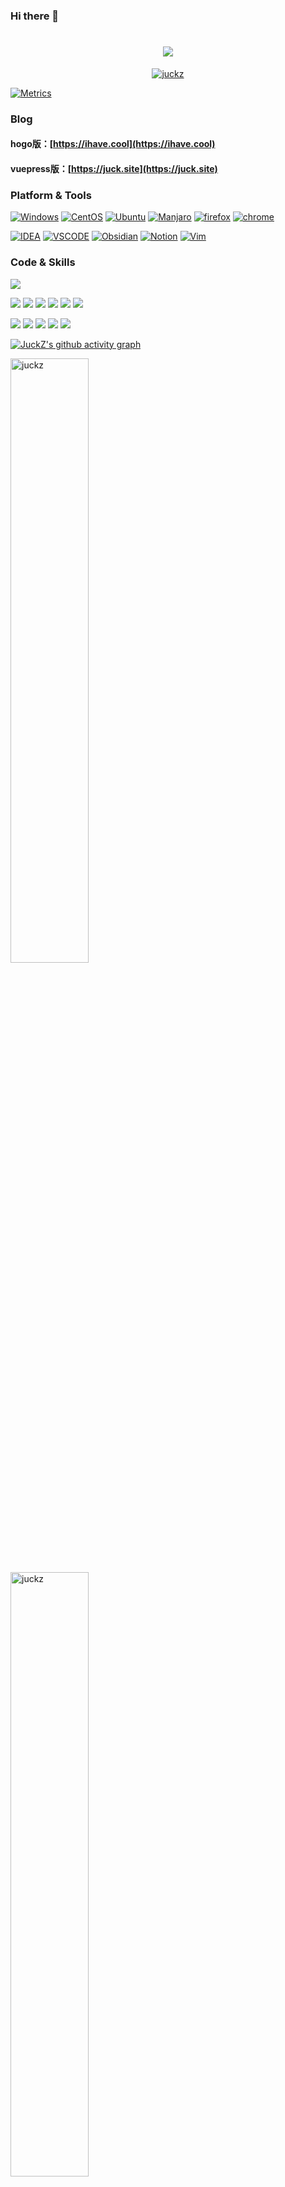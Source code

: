 ### Hi there 👋

<h1 align="center">
  <a href="https://sunguoqi.com/">
    <img src="https://readme-typing-svg.herokuapp.com/?lines=console.log(%22Hello%2C%20World!%22);祝您今天愉快!&center=true&size=27">
  </a>
</h1>

<p align="center"> <a href="https://github.com/ryo-ma/github-profile-trophy"><img src="https://github-profile-trophy.vercel.app/?username=juckz&theme=onedark&title=MultiLanguage,Commit,Repositories" alt="juckz" /></a> </p>

[![Metrics](https://metrics.lecoq.io/juckz?template=classic&base.header=0&base.activity=0&base.community=0&base.repositories=0&base.metadata=0&pagespeed=1&pagespeed.url=.user.website&pagespeed.detailed=false&pagespeed.screenshot=false&config.timezone=Asia%2FShanghai)](https://ihave.cool)

### Blog

#### hogo版：[https://ihave.cool](https://ihave.cool)

#### vuepress版：[https://juck.site](https://juck.site)


### Platform & Tools

[![Windows](https://img.shields.io/badge/windows-292e33?style=for-the-badge&logo=windows&logoColor=ffffff)](https://www.microsoft.com/en-us/windows)
[![CentOS](https://img.shields.io/badge/centos-1793D1?logo=centos&logoColor=fff&style=for-the-badge)](https://www.centos.org/)
[![Ubuntu](https://img.shields.io/badge/ubuntu-1793D1?logo=ubuntu&logoColor=fff&style=for-the-badge)](https://ubuntu.com/)
[![Manjaro](https://img.shields.io/badge/manajro-1793D1?logo=manjaro&logoColor=fff&style=for-the-badge)](https://manjaro.org)
[![firefox](https://img.shields.io/badge/FireFox-FF7139?style=for-the-badge&logo=Firefox-Browser&logoColor=ffffff)](https://www.mozilla.org/zh-CN/firefox/new/)
[![chrome](https://img.shields.io/badge/chrome-1a73e9?style=for-the-badge&logo=googlechrome&logoColor=ffffff)](https://www.google.com/chrome/)

[![IDEA](https://img.shields.io/badge/IDE-Java-black?style=flat-square&logo=java&logoColor=ffffff)](https://www.jetbrains.com/)
[![VSCODE](https://img.shields.io/badge/Editor-Visual%20Studio%20Code-007ACC?style=flat-square&logo=visual-studio-code&logoColor=ffffff)](https://code.visualstudio.com/)
[![Obsidian](https://img.shields.io/badge/obsidian-000000?style=flat-square&logo=obsidian&logoColor=ffffff)](https://obsidian.md/)
[![Notion](https://img.shields.io/badge/notion-000000?style=flat-square&logo=notion&logoColor=ffffff)](https://www.notion.so/)
[![Vim](https://img.shields.io/badge/vim-000000?style=flat-square&logo=vim&logoColor=ffffff)](https://www.vim.org/)

### Code & Skills

<!-- idea,androidstudio,angular,ansible,arduino,c,cs,cpp,d3,dart,discord,eclipse,figma,flutter,go,gradle,graphql,gtk,gulp,heroku,jquery,kafka,kotlin,md,maven,mongodb,mysql,neovim,nestjs,netlify,nextjs,nginx,postman,powershell,rabbitmq,raspberrypi,redis,redux,regex,rollupjs,ruby,rust,sass,sqlite,stackoverflow,selenium,svelte,svg,swift,tailwind,tensorflow,threejs,twitter,unity,visualstudio,vite,vscode,wasmwindcss,wordpress -->
![](https://skillicons.dev/icons?i=java,spring,html,css,bootstrap,vue,react,js,ts,webpack,babel,nodejs,jest,electron,kubernetes,linux,docker,jenkins,bash,py,grafana,prometheus,git,github,githubactions)

[![](https://img.shields.io/badge/-WireGuard-88171A?style=flat-square&logo=wireguard&logoColor=ffffff)](https://www.wireguard.com/)
[![](https://img.shields.io/badge/-Kubernetes-326CE5?style=flat-square&logo=kubernetes&logoColor=ffffff)](https://kubernetes.io/)
[![](https://img.shields.io/badge/-Docker-2496ED?style=flat-square&logo=docker&logoColor=ffffff)](https://www.docker.com/)
[![](https://img.shields.io/badge/-Prometheus-E6522C?style=flat-square&logo=prometheus&logoColor=ffffff)](https://prometheus.io/)
[![](https://img.shields.io/badge/-Grafana-F46800?style=flat-square&logo=grafana&logoColor=ffffff)](https://grafana.com/)
[![](https://img.shields.io/badge/-Harbor-60B932?style=flat-square&logo=harbor&logoColor=ffffff)](https://goharbor.io/)

[![](https://img.shields.io/badge/-Hugo-FF4088?style=flat-square&logo=hugo&logoColor=ffffff)](https://gohugo.io/)
[![](https://img.shields.io/badge/-Linux-Fcc624?style=flat-square&logo=linux&logoColor=ffffff)](https://www.linux.org/)
[![](https://img.shields.io/badge/-Nginx-269539?style=flat-square&logo=nginx&logoColor=ffffff)](https://nginx.org/)
[![](https://img.shields.io/badge/-GitHub%20Actions-2088FF?style=flat-square&logo=github-actions&logoColor=ffffff)](https://github.com/features/actions)
[![](https://img.shields.io/badge/-Ceph-EF5C55?style=flat-square&logo=ceph&logoColor=ffffff)](https://ceph.io/)

<!-- ![](https://visitor-badge.glitch.me/badge?page_id=JuckZ.JuckZ) -->

<!-- ![](https://visitor-badge.glitch.me/badge?page_id=JuckZ.Obsidian-Manger.issue.1) -->

[![JuckZ's github activity graph](https://github-readme-activity-graph.cyclic.app/graph?username=JuckZ&theme=react)](https://github.com/JuckZ/JuckZ)

<span><img src="https://github-readme-stats.vercel.app/api?username=juckz&show_icons=true&theme=react&hide_border=false" alt="juckz" width=49.8% /></span>
<span><img src="https://github-readme-streak-stats.herokuapp.com/?user=juckz&theme=react" alt="juckz" width=49.8% /></span>

![Most Used Languages](https://github-readme-stats.vercel.app/api/top-langs/?username=JuckZ&theme=dark&layout=compact)

![](https://stats.justsong.cn/api/github?username=JuckZ)

<table><tr><td valign="top">

### 🔭 Working on

* [一个满足Obsidian所有常见需求的综合性的插件](https://github.com/JuckZ/obsidian-manager)
</td><td valign="top">

### 📂 Project

<!-- project starts -->
* [一个满足Obsidian所有常见需求的综合性的插件](https://github.com/JuckZ/obsidian-manager)
* [桌面美化配置分享](https://github.com/JuckZ/aesthetic)
* [docker镜像同步工具，解决镜像被墙问题](https://github.com/JuckZ/image-syncer)
* [书签管理工具](https://github.com/JuckZ/bookmark-cleaner)
* [linux web管理工具](https://github.com/JuckZ/linux-cockpit)
* [冒险岛 html5小游戏](https://github.com/JuckZ/mxd)
<!-- project ends -->
</td><td valign="top">

### 🌱 Blog

<!-- blog starts -->
* [ihave.cool](https://ihave.cool/)
<!-- blog ends -->
More on [ihave.cool](https://ihave.cool/)
</td></tr></table>

👉 [ihave.cool](https://ihave.cool/)

<!--
**JuckZ/JuckZ** is a ✨ _special_ ✨ repository because its `README.md` (this file) appears on your GitHub profile.

Here are some ideas to get you started:

- 🔭 I’m currently working on ...
- 🌱 I’m currently learning ...
- 👯 I’m looking to collaborate on ...
- 🤔 I’m looking for help with ...
- 💬 Ask me about ...
- 📫 How to reach me: ...
- 😄 Pronouns: ...
- ⚡ Fun fact: ...

Here are some snippets:
1. as follow:
  or you can follow my Twitter and Github:

  [![Twitter: JuckZhang](https://img.shields.io/twitter/follow/JuckZhang?style=social)](https://twitter.com/JuckZhang)
  [![GitHub Thaiane](https://img.shields.io/github/followers/juckz?label=follow&style=social)](https://github.com/juckz)
2. as follow:
  <p align="center"> <a href="https://github.com/ryo-ma/github-profile-trophy"><img src="https://github-profile-trophy.vercel.app/?username=juckz&theme=onedark&title=MultiLanguage,Stars,Commit,Followers,Issues,Repositories" alt="juckz" /></a> </p>

3. as follow:
  [![Telegram](https://img.shields.io/badge/Telegram-2CA5E0?style=for-the-badge&logo=telegram&logoColor=white)](https://t.me/JuckZhang)

-->
